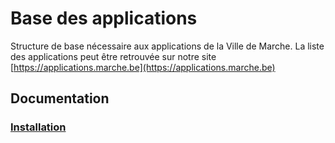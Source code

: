 Base des applications
=========

Structure de base nécessaire aux applications de la Ville de Marche.
La liste des applications peut être retrouvée sur notre site [https://applications.marche.be](https://applications.marche.be)


Documentation
-------------

### [Installation](https://github.com/acmarche/baseappli/blob/master/src/AcMarche/BaseBundle/Resources/doc/index.md)

